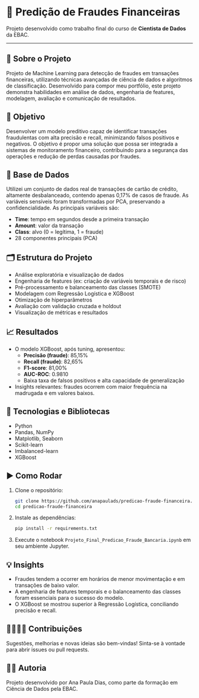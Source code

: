 # 🔐 Predição de Fraudes Financeiras

Projeto desenvolvido como trabalho final do curso de **Cientista de Dados** da EBAC.

---

## 📌 Sobre o Projeto

Projeto de Machine Learning para detecção de fraudes em transações financeiras, utilizando técnicas avançadas de ciência de dados e algoritmos de classificação. Desenvolvido para compor meu portfólio, este projeto demonstra habilidades em análise de dados, engenharia de features, modelagem, avaliação e comunicação de resultados.

## 🎯 Objetivo
Desenvolver um modelo preditivo capaz de identificar transações fraudulentas com alta precisão e recall, minimizando falsos positivos e negativos. O objetivo é propor uma solução que possa ser integrada a sistemas de monitoramento financeiro, contribuindo para a segurança das operações e redução de perdas causadas por fraudes.

## 🧾 Base de Dados

Utilizei um conjunto de dados real de transações de cartão de crédito, altamente desbalanceado, contendo apenas 0,17% de casos de fraude. As variáveis sensíveis foram transformadas por PCA, preservando a confidencialidade. As principais variáveis são:
- **Time**: tempo em segundos desde a primeira transação
- **Amount**: valor da transação
- **Class**: alvo (0 = legítima, 1 = fraude)
- 28 componentes principais (PCA)

##  🗂️ Estrutura do Projeto

- Análise exploratória e visualização de dados
- Engenharia de features (ex: criação de variáveis temporais e de risco)
- Pré-processamento e balanceamento das classes (SMOTE)
- Modelagem com Regressão Logística e XGBoost
- Otimização de hiperparâmetros
- Avaliação com validação cruzada e holdout
- Visualização de métricas e resultados

## 📈 Resultados
- O modelo XGBoost, após tuning, apresentou:
  - **Precisão (fraude)**: 85,15%
  - **Recall (fraude)**: 82,65%
  - **F1-score**: 81,00%
  - **AUC-ROC**: 0.9810
  - Baixa taxa de falsos positivos e alta capacidade de generalização
- Insights relevantes: fraudes ocorrem com maior frequência na madrugada e em valores baixos.

## 🧪 Tecnologias e Bibliotecas
- Python
- Pandas, NumPy
- Matplotlib, Seaborn
- Scikit-learn
- Imbalanced-learn
- XGBoost

## ▶️ Como Rodar
1. Clone o repositório:
   ```bash
   git clone https://github.com/anapaulads/predicao-fraude-financeira.git
   cd predicao-fraude-financeira
   ```
2. Instale as dependências:
   ```bash
   pip install -r requirements.txt
   ```
3. Execute o notebook `Projeto_Final_Predicao_Fraude_Bancaria.ipynb` em seu ambiente Jupyter.

## 💡 Insights
- Fraudes tendem a ocorrer em horários de menor movimentação e em transações de baixo valor.
- A engenharia de features temporais e o balanceamento das classes foram essenciais para o sucesso do modelo.
- O XGBoost se mostrou superior à Regressão Logística, conciliando precisão e recall.

## 🫱🏾‍🫲🏽 Contribuições
Sugestões, melhorias e novas ideias são bem-vindas! Sinta-se à vontade para abrir issues ou pull requests.

## ✍🏾 Autoria
Projeto desenvolvido por Ana Paula Dias, como parte da formação em Ciência de Dados pela EBAC.
